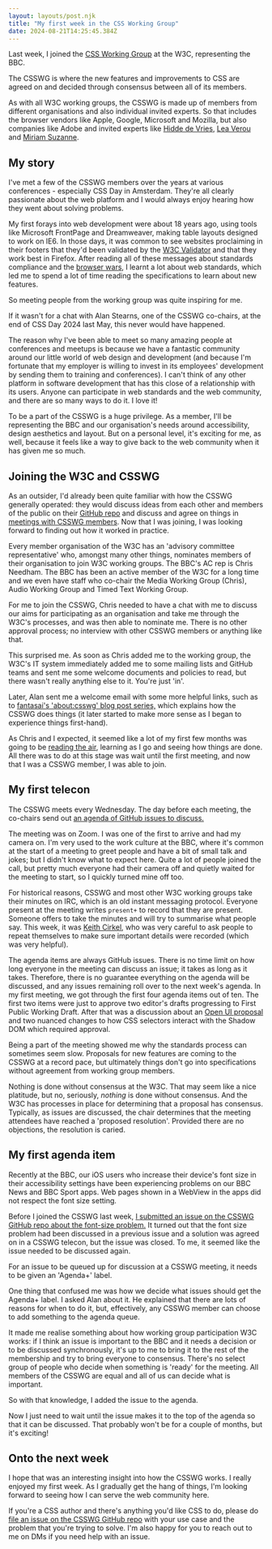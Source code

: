 ```yaml
---
layout: layouts/post.njk
title: "My first week in the CSS Working Group"
date: 2024-08-21T14:25:45.384Z
---
```


Last week, I joined the [CSS Working Group](https://www.w3.org/Style/CSS/) at the W3C, representing the BBC.

The CSSWG is where the new features and improvements to CSS are agreed on and decided through consensus between all of its members.

As with all W3C working groups, the CSSWG is made up of members from different organisations and also individual invited experts. So that includes the browser vendors like Apple, Google, Microsoft and Mozilla, but also companies like Adobe and invited experts like [Hidde de Vries](https://hiddedevries.nl/), [Lea Verou](http://lea.verou.me/) and [Miriam Suzanne](https://www.miriamsuzanne.com/).

## My story

I've met a few of the CSSWG members over the years at various conferences - especially CSS Day in Amsterdam. They're all clearly passionate about the web platform and I would always enjoy hearing how they went about solving problems.

My first forays into web development were about 18 years ago, using tools like Microsoft FrontPage and Dreamweaver, making table layouts designed to work on IE6. In those days, it was common to see websites proclaiming in their footers that they'd been validated by the [W3C Validator](https://validator.w3.org/) and that they work best in Firefox. After reading all of these messages about standards compliance and the [browser wars](https://en.wikipedia.org/wiki/Browser_wars), I learnt a lot about web standards, which led me to spend a lot of time reading the specifications to learn about new features.

So meeting people from the working group was quite inspiring for me.

If it wasn't for a chat with Alan Stearns, one of the CSSWG co-chairs, at the end of CSS Day 2024 last May, this never would have happened.

The reason why I've been able to meet so many amazing people at conferences and meetups is because we have a fantastic community around our little world of web design and development (and because I'm fortunate that my employer is willing to invest in its employees' development by sending them to training and conferences). I can't think of any other platform in software development that has this close of a relationship with its users. Anyone can participate in web standards and the web community, and there are so many ways to do it. I love it!

To be a part of the CSSWG is a huge privilege. As a member, I'll be representing the BBC and our organisation's needs around accessibility, design aesthetics and layout. But on a personal level, it's exciting for me, as well, because it feels like a way to give back to the web community when it has given me so much.

## Joining the W3C and CSSWG

As an outsider, I'd already been quite familiar with how the CSSWG generally operated: they would discuss ideas from each other and members of the public on their [GitHub repo](https://github.com/w3c/csswg-drafts) and discuss and agree on things in [meetings with CSSWG members](https://lists.w3.org/Archives/Public/www-style/2024Aug/). Now that I was joining, I was looking forward to finding out how it worked in practice.

Every member organisation of the W3C has an 'advisory committee representative' who, amongst many other things, nominates members of their organisation to join W3C working groups. The BBC's AC rep is Chris Needham. The BBC has been an active member of the W3C for a long time and we even have staff who co-chair the Media Working Group (Chris), Audio Working Group and Timed Text Working Group.

For me to join the CSSWG, Chris needed to have a chat with me to discuss our aims for participating as an organisation and take me through the W3C's processes, and was then able to nominate me. There is no other approval process; no interview with other CSSWG members or anything like that.

This surprised me. As soon as Chris added me to the working group, the W3C's IT system immediately added me to some mailing lists and GitHub teams and sent me some welcome documents and policies to read, but there wasn't really anything else to it. You're just 'in'.

Later, Alan sent me a welcome email with some more helpful links, such as to [fantasai's 'about:csswg' blog post series,](https://fantasai.inkedblade.net/weblog/2011/inside-csswg/) which explains how the CSSWG does things (it later started to make more sense as I began to experience things first-hand).

As Chris and I expected, it seemed like a lot of my first few months was going to be [reading the air](https://en.wikipedia.org/wiki/Ba_no_kuuki_wo_yomu), learning as I go and seeing how things are done. All there was to do at this stage was wait until the first meeting, and now that I was a CSSWG member, I was able to join.

## My first telecon

The CSSWG meets every Wednesday. The day before each meeting, the co-chairs send out [an agenda of GitHub issues to discuss.](https://lists.w3.org/Archives/Public/www-style/2024Aug/0008.html)

The meeting was on Zoom. I was one of the first to arrive and had my camera on. I'm very used to the work culture at the BBC, where it's common at the start of a meeting to greet people and have a bit of small talk and jokes; but I didn't know what to expect here. Quite a lot of people joined the call, but pretty much everyone had their camera off and quietly waited for the meeting to start, so I quickly turned mine off too.

For historical reasons, CSSWG and most other W3C working groups take their minutes on IRC, which is an old instant messaging protocol. Everyone present at the meeting writes `present+` to record that they are present. Someone offers to take the minutes and will try to summarise what people say. This week, it was [Keith Cirkel](https://www.keithcirkel.co.uk/), who was very careful to ask people to repeat themselves to make sure important details were recorded (which was very helpful).

The agenda items are always GitHub issues. There is no time limit on how long everyone in the meeting can discuss an issue; it takes as long as it takes. Therefore, there is no guarantee everything on the agenda will be discussed, and any issues remaining roll over to the next week's agenda. In my first meeting, we got through the first four agenda items out of ten. The first two items were just to approve two editor's drafts progressing to First Public Working Draft. After that was a discussion about an [Open UI proposal](https://open-ui.org/components/popover-hint.research.explainer/) and two nuanced changes to how CSS selectors interact with the Shadow DOM which required approval.

Being a part of the meeting showed me why the standards process can sometimes seem slow. Proposals for new features are coming to the CSSWG at a record pace, but ultimately things don't go into specifications without agreement from working group members.

Nothing is done without consensus at the W3C. That may seem like a nice platitude, but no, seriously, _nothing_ is done without consensus. And the W3C has processes in place for determining that a proposal has consensus. Typically, as issues are discussed, the chair determines that the meeting attendees have reached a 'proposed resolution'. Provided there are no objections, the resolution is caried.

## My first agenda item

Recently at the BBC, our iOS users who increase their device's font size in their accessibility settings have been experiencing problems on our BBC News and BBC Sport apps. Web pages shown in a WebView in the apps did not respect the font size setting.

Before I joined the CSSWG last week, [I submitted an issue on the CSSWG GitHub repo about the font-size problem.](https://github.com/w3c/csswg-drafts/issues/10674) It turned out that the font size problem had been discussed in a previous issue and a solution was agreed on in a CSSWG telecon, but the issue was closed. To me, it seemed like the issue needed to be discussed again.

For an issue to be queued up for discussion at a CSSWG meeting, it needs to be given an 'Agenda+' label.

One thing that confused me was how we decide what issues should get the Agenda+ label. I asked Alan about it. He explained that there are lots of reasons for when to do it, but, effectively, any CSSWG member can choose to add something to the agenda queue.

It made me realise something about how working group participation W3C works: if I think an issue is important to the BBC and it needs a decision or to be discussed synchronously, it's up to me to bring it to the rest of the membership and try to bring everyone to consensus. There's no select group of people who decide when something is 'ready' for the meeting. All members of the CSSWG are equal and all of us can decide what is important.

So with that knowledge, I added the issue to the agenda.

Now I just need to wait until the issue makes it to the top of the agenda so that it can be discussed. That probably won't be for a couple of months, but it's exciting!

## Onto the next week

I hope that was an interesting insight into how the CSSWG works. I really enjoyed my first week. As I gradually get the hang of things, I'm looking forward to seeing how I can serve the web community here.

If you're a CSS author and there's anything you'd like CSS to do, please do [file an issue on the CSSWG GitHub repo](https://github.com/w3c/csswg-drafts/issues) with your use case and the problem that you're trying to solve. I'm also happy for you to reach out to me on DMs if you need help with an issue.

